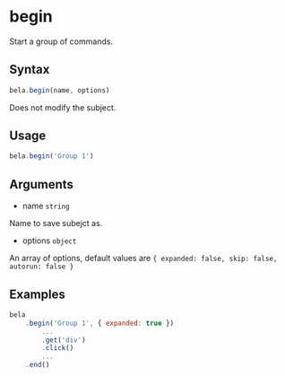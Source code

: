 # begin

Start a group of commands.

## Syntax

```js
bela.begin(name, options)
```
Does not modify the subject.

## Usage

```js
bela.begin('Group 1')
```

## Arguments

- name `string`

Name to save subejct as.

- options `object`

An array of options, default values are `{ expanded: false, skip: false, autorun: false }`

## Examples

```js
bela
    .begin('Group 1', { expanded: true })
        ...
        .get('div')
        .click()
        ...
    .end()
```